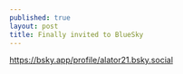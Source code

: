 ```yaml
---
published: true
layout: post
title: Finally invited to BlueSky
---
```



https://bsky.app/profile/alator21.bsky.social 
